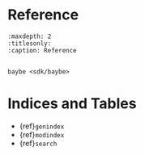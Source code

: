 

# Reference

```{toctree}
:maxdepth: 2
:titlesonly:
:caption: Reference


baybe <sdk/baybe>
```

# Indices and Tables

- {ref}`genindex`
- {ref}`modindex`
- {ref}`search`
